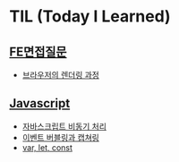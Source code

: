 # TIL (Today I Learned)

## [FE면접질문](https://github.com/HANYUNSEONG/TIL/tree/main/FE%EB%A9%B4%EC%A0%91%EC%A7%88%EB%AC%B8)
- [브라우저의 렌더링 과정](https://github.com/HANYUNSEONG/TIL/tree/main/FE%EB%A9%B4%EC%A0%91%EC%A7%88%EB%AC%B8/%EB%B8%8C%EB%9D%BC%EC%9A%B0%EC%A0%80%EC%9D%98%20%EB%A0%8C%EB%8D%94%EB%A7%81%20%EA%B3%BC%EC%A0%95)
## [Javascript](https://github.com/HANYUNSEONG/TIL/tree/main/Javascript)
- [자바스크립트 비동기 처리](https://github.com/HANYUNSEONG/TIL/tree/main/Javascript/%EB%B9%84%EB%8F%99%EA%B8%B0%EC%B2%98%EB%A6%AC)
- [이벤트 버블링과 캡쳐링](https://github.com/HANYUNSEONG/TIL/tree/main/Javascript/%EC%9D%B4%EB%B2%A4%ED%8A%B8%20%EB%B2%84%EB%B8%94%EB%A7%81%EA%B3%BC%20%EC%BA%A1%EC%B3%90%EB%A7%81)
- [var, let, const](https://github.com/HANYUNSEONG/TIL/blob/main/Javascript/const,%20let,%20var/README.md)
